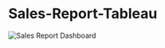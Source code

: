 # Sales-Report-Tableau
![Sales Report Dashboard](https://user-images.githubusercontent.com/49552457/202242768-de709940-f91e-44ba-bce7-b5e765f4d4e7.png)
